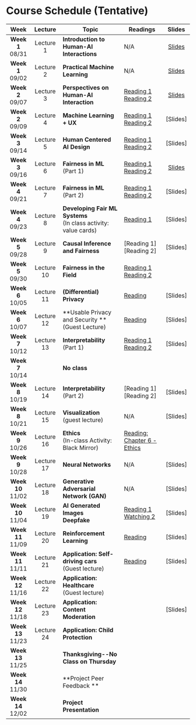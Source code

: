 # Course Schedule (Tentative)

Week  |Lecture   |Topic  |Readings  |Slides |
:------:|:-----:|-------|----------|:------:
| **Week 1**<br>08/31  | Lecture 1  | **Introduction to Human-AI Interactions**                           | N/A                                                                                                                                                                                                  | [Slides](https://drive.google.com/file/d/1Yu-ZZhoz0RXIt8BARAsQ8j2vPWCZz-_K/view?usp=sharing) |
| **Week 1**<br>09/02  | Lecture 2  | **Practical Machine Learning**                                      | N/A                                                                                                                                                                                                  | [Slides](https://drive.google.com/file/d/1wcBn_xmrXKEwFCSO4izSuNtaYaKZ5wxY/view?usp=sharing) |
| **Week 2**<br>09/07  | Lecture 3  | **Perspectives on Human-AI Interaction**                            | [Reading 1](https://drive.google.com/file/d/1ce6iiALq-QlGo4W2AzjmXJcdpKy5Fvll/view?usp=sharing) <br> [Reading 2](http://erichorvitz.com/chi99horvitz.pdf) | [Slides](https://drive.google.com/file/d/1pd07A18brtmkIpAHcF3XisKOa9ID8AW-/view?usp=sharing) |
| **Week 2**<br>09/09  | Lecture 4  | **Machine Learning + UX**                                           | [Reading 1](https://drive.google.com/file/d/1Tw8qZZ1nQxGFiwz00l2OR31BHx3uHXcY/view)<br> [Reading 2](https://drive.google.com/file/d/1nvDx0h9PJM2A69P_0GA118mGeLS95mfq/view?usp=sharing) | [Slides] |
| **Week 3**<br>09/14  | Lecture 5  | **Human Centered AI Design**                                        | [Reading 1](https://drive.google.com/file/d/1K1DIZYln3E5AHouPXOkvc6X2NXbmMtxk/view?usp=sharing)<br> [Reading 2](https://drive.google.com/file/d/1kLJn2RSBEgFCVg6ibBzb-YDt7UJYJNLu/view?usp=sharing)                                                                                                       | [Slides] |
| **Week 3**<br>09/16  | Lecture 6  | **Fairness in ML** (Part 1)                                         | [Reading 1](https://www.propublica.org/article/machine-bias-risk-assessments-in-criminal-sentencing) <br> [Reading 2](http://go.volarisgroup.com/rs/430-MBX-989/images/ProPublica_Commentary_Final_070616.pdf)                                                                                                                                                                                                 | [Slides](https://drive.google.com/file/d/1spSa9RBeDYJIE1x66itIC0A7pLhTeM0i/view?usp=sharing) |
| **Week 4**<br>09/21  | Lecture 7  | **Fairness in ML** (Part 2)                                         | [Reading 1](https://arxiv.org/abs/1609.05807) <br> [Reading 2](https://arxiv.org/abs/1703.00056)                                                                                                     | [Slides] |
| **Week 4**<br>09/23  | Lecture 8  | **Developing Fair ML Systems**<br> (In class activity: value cards) | [Reading 1](https://drive.google.com/file/d/1JNJjymAU_rqCoLzlVOjMku59484rG6Ja/view?usp=sharing)                                                                                                      | [Slides] |
| **Week 5**<br>09/28  | Lecture 9  | **Causal Inference and Fairness**                                   | [Reading 1] <br> [Reading 2]                                                                                                                                                                         | [Slides] |
| **Week 5**<br>09/30  | Lecture 10 | **Fairness in the Field** <br>                                      | [Reading 1](https://arxiv.org/pdf/2102.01196.pdf) <br> [Reading 2](https://dl.acm.org/doi/10.1145/3290605.3300271)                                                                                   |          |
| **Week 6**<br>10/05  | Lecture 11 | **(Differential) Privacy**                                          | [Reading](https://arstechnica.com/tech-policy/2009/09/your-secrets-live-online-in-databases-of-ruin/)                                                                                                | [Slides] |
| **Week 6**<br>10/07  | Lecture 12 | **Usable Privacy and Security **<br> (Guest Lecture)                | [Reading](https://cmu.app.box.com/s/33kxmwvdrauel90incqwa5i71hqx98sx)                                                                                                                                | [Slides] |
| **Week 7**<br>10/12  | Lecture 13 | **Interpretability** (Part 1)                                       | [Reading 1](https://arxiv.org/pdf/1602.04938.pdf)<br> [Reading 2](https://arxiv.org/pdf/1702.08608.pdf)                                                                                              | [Slides] |
| **Week 7**<br>10/14  |            | **No class**                                                        |                                                                                                                                                                                                      |          |
| **Week 8**<br>10/19  | Lecture 14 | **Interpretability** (Part 2)                                       | [Reading 1]<br> [Reading 2]                                                                                                                                                                          | [Slides] |
| **Week 8**<br>10/21  | Lecture 15 | **Visualization** <br>(guest lecture)                               | N/A                                                                                                                                                                                                  | [Slides] |
| **Week 9**<br>10/26  | Lecture 16 | **Ethics** <br>(In-class Activity: Black Mirror)                    | [Reading: Chapter 6 - Ethics](https://www.bitbybitbook.com/en/1st-ed/ethics/)                                                                                                                        |          |
| **Week 9**<br>10/28  | Lecture 17 | **Neural Networks**                                                 | N/A                                                                                                                                                                                                  | [Slides] |
| **Week 10**<br>11/02 | Lecture 18 | **Generative Adversarial Network (GAN)**                            | N/A                                                                                                                                                                                                  | [Slides] |
| **Week 10**<br>11/04 | Lecture 19 | **AI Generated Images <br> Deepfake**                               | [Reading 1](https://regmedia.co.uk/2019/10/08/deepfake_report.pdf) <br>  [Watching 2](https://www.nytimes.com/2019/08/14/opinion/deepfakes-adele-disinformation.html)                                | [Slides] |
| **Week 11**<br>11/09 | Lecture 20 | **Reinforcement Learning**                                          | [Reading](https://www.nature.com/articles/518486a)                                                                                                                                                   | [Slides] |
| **Week 11**<br>11/11 | Lecture 21 | **Application: Self-driving cars** <br> (Guest lecture)             | [Reading](https://www.vox.com/future-perfect/2020/2/14/21063487/self-driving-cars-autonomous-vehicles-waymo-cruise-uber)                                                                             | [Slides] |
| **Week 12**<br>11/16 | Lecture 22 | **Application: Healthcare**<br> (Guest lecture)                     |                                                                                                                                                                                                      |          |
| **Week 12**<br>11/18 | Lecture 23 | **Application: Content Moderation** <br>                            |                                                                                                                                                                                                      | [Slides] |
| **Week 13**<br>11/23 | Lecture 24 | **Application: Child Protection**<br>                               |                                                                                                                                                                                                      |          |
| **Week 13**<br>11/25 |            | **Thanksgiving--No Class on Thursday**                              |                                                                                                                                                                                                      |          |
| **Week 14**<br>11/30 |            | **Project Peer Feedback **                                          |                                                                                                                                                                                                      |          |
| **Week 14**<br>12/02 |            | **Project Presentation**                                            |                                                                                                                                                                                                      |          |

